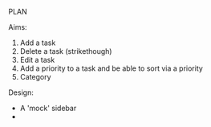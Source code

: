 PLAN

Aims:
1. Add a task 
2. Delete a task (strikethough)
3. Edit a task
4. Add a priority to a task and be able to sort via a priority 
5. Category 

Design:
- A 'mock' sidebar
- 